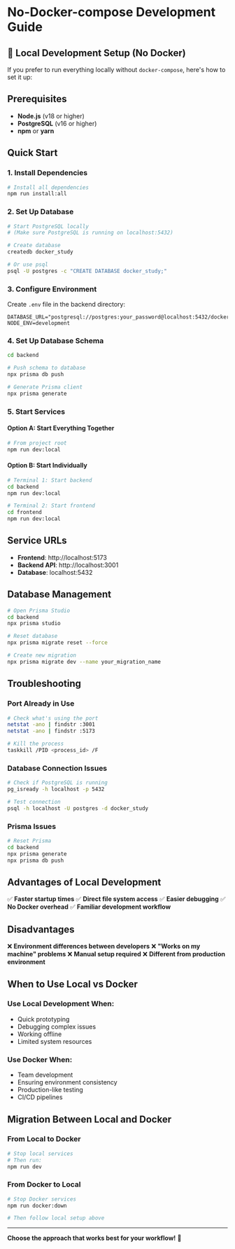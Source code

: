 # No-Docker-compose Development Guide

## 🚀 Local Development Setup (No Docker)

If you prefer to run everything locally without `docker-compose`, here's how to set it up:

## Prerequisites

- **Node.js** (v18 or higher)
- **PostgreSQL** (v16 or higher)
- **npm** or **yarn**

## Quick Start

### 1. Install Dependencies

```bash
# Install all dependencies
npm run install:all
```

### 2. Set Up Database

```bash
# Start PostgreSQL locally
# (Make sure PostgreSQL is running on localhost:5432)

# Create database
createdb docker_study

# Or use psql
psql -U postgres -c "CREATE DATABASE docker_study;"
```

### 3. Configure Environment

Create `.env` file in the backend directory:

```env
DATABASE_URL="postgresql://postgres:your_password@localhost:5432/docker_study"
NODE_ENV=development
```

### 4. Set Up Database Schema

```bash
cd backend

# Push schema to database
npx prisma db push

# Generate Prisma client
npx prisma generate
```

### 5. Start Services

#### Option A: Start Everything Together
```bash
# From project root
npm run dev:local
```

#### Option B: Start Individually
```bash
# Terminal 1: Start backend
cd backend
npm run dev:local

# Terminal 2: Start frontend  
cd frontend
npm run dev:local
```

## Service URLs

- **Frontend**: http://localhost:5173
- **Backend API**: http://localhost:3001
- **Database**: localhost:5432

## Database Management

```bash
# Open Prisma Studio
cd backend
npx prisma studio

# Reset database
npx prisma migrate reset --force

# Create new migration
npx prisma migrate dev --name your_migration_name
```

## Troubleshooting

### Port Already in Use
```bash
# Check what's using the port
netstat -ano | findstr :3001
netstat -ano | findstr :5173

# Kill the process
taskkill /PID <process_id> /F
```

### Database Connection Issues
```bash
# Check if PostgreSQL is running
pg_isready -h localhost -p 5432

# Test connection
psql -h localhost -U postgres -d docker_study
```

### Prisma Issues
```bash
# Reset Prisma
cd backend
npx prisma generate
npx prisma db push
```

## Advantages of Local Development

✅ **Faster startup times**
✅ **Direct file system access**
✅ **Easier debugging**
✅ **No Docker overhead**
✅ **Familiar development workflow**

## Disadvantages

❌ **Environment differences between developers**
❌ **"Works on my machine" problems**
❌ **Manual setup required**
❌ **Different from production environment**

## When to Use Local vs Docker

### Use Local Development When:
- Quick prototyping
- Debugging complex issues
- Working offline
- Limited system resources

### Use Docker When:
- Team development
- Ensuring environment consistency
- Production-like testing
- CI/CD pipelines

## Migration Between Local and Docker

### From Local to Docker
```bash
# Stop local services
# Then run:
npm run dev
```

### From Docker to Local
```bash
# Stop Docker services
npm run docker:down

# Then follow local setup above
```

---

**Choose the approach that works best for your workflow!** 🎯
